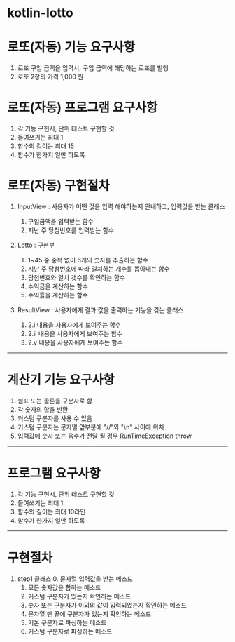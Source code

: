 # kotlin-lotto

# 로또(자동) 기능 요구사항
1. 로또 구입 금액을 입력시, 구입 금액에 해당하는 로또를 발행
2. 로또 2장의 가격 1,000 원

# 로또(자동) 프로그램 요구사항
1. 각 기능 구현시, 단위 테스트 구현할 것
2. 들여쓰기는 최대 1
3. 함수의 길이는 최대 15
4. 함수가 한가지 일만 하도록 

# 로또(자동) 구현절차
1. InputView : 사용자가 어떤 값을 입력 해야하는지 안내하고, 입력값을 받는 클래스
    1. 구입금액을 입력받는 함수
    2. 지난 주 당첨번호를 입력받는 함수 
2. Lotto : 구현부 
    1. 1~45 중 중복 없이 6개의 숫자를 추출하는 함수
    2. 지난 주 당첨번호에 따라 일치하는 개수를 뽑아내는 함수
    3. 당첨번호와 일치 갯수를 확인하는 함수
    4. 수익금을 계산하는 함수
    5. 수익률을 계산하는 함수
   
3. ResultView : 사용자에게 결과 값을 출력하는 기능을 갖는 클래스
    1. 2.i 내용을 사용자에게 보여주는 함수
    2. 2.ii 내용을 사용자에게 보여주는 함수
    3. 2.v 내용을 사용자에게 보여주는 함수
---
# 계산기 기능 요구사항
1. 쉼표 또는 콜론을 구분자로 함
2. 각 숫자의 합을 반환
3. 커스텀 구분자를 사용 수 있음
4. 커스텀 구분자는 문자열 앞부분에 "//"와 "\n" 사이에 위치
5. 입력값에 숫자 또는 음수가 전달 될 경우 RunTimeException throw
 
---
# 프로그램 요구사항
1. 각 기능 구현시, 단위 테스트 구현할 것
2. 들여쓰기는 최대 1
3. 함수의 길이는 최대 10라인
4. 함수가 한가지 일만 하도록

---
# 구현절차
1. step1 클래스
    0. 문자열 입력값을 받는 메소드
    1. 모든 숫자값을 합하는 메소드
    2. 커스텀 구분자가 있는지 확인하는 메소드
    3. 숫자 또는 구분자가 이외의 값이 입력되었는지 확인하는 메소드
    4. 문자열 맨 끝에 구분자가 있는지 확인하는 메소드 
    4. 기본 구분자로 파싱하는 메소드
    5. 커스텀 구분자로 파싱하는 메소드
    